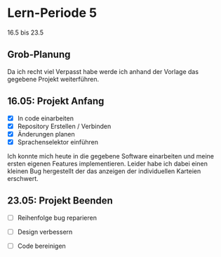 # Lern-Periode 5

16.5 bis 23.5

## Grob-Planung

Da ich recht viel Verpasst habe werde ich anhand der Vorlage das gegebene Projekt weiterführen.

## 16.05: Projekt Anfang

- [X] In code einarbeiten
- [X] Repository Erstellen / Verbinden
- [X] Änderungen planen
- [X] Sprachenselektor einführen

Ich konnte mich heute in die gegebene Software einarbeiten und meine ersten eigenen Features implementieren. Leider habe ich dabei einen kleinen Bug hergestellt der das anzeigen der individuellen Karteien erschwert.

## 23.05: Projekt Beenden
- [ ] Reihenfolge bug reparieren
- [ ] Design verbessern
- [ ] Code bereinigen


